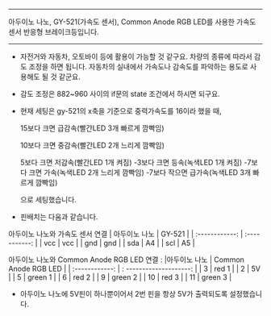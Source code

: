 
 
***
아두이노 나노, GY-521(가속도 센서), Common Anode RGB LED를 사용한 가속도 센서 반응형 브레이크등입니다. 
***

* 자전거와 자동차, 오토바이 등에 활용이 가능할 것 같구요. 차량의 종류에 따라서 감도 조정을 하면 됩니다. 자동차의 실내에서 가속도나 감속도를 파악하는 용도로 사용해도 될 것 같군요. 

* 감도 조정은 882~960 사이의 if문의 state 조건에서 하시면 되구요. 

* 현재 세팅은 gy-521의 x축을 기준으로 중력가속도를 16이라 했을 때, 

   15보다 크면 급감속(빨간LED 3개 빠르게 깜빡임)
   
   10보다 크면 중감속(빨간LED 2개 느리게 깜빡임)
   
   5보다 크면 저감속(빨간LED 1개 켜짐)
   -3보다 크면 등속(녹색LED 1개 켜짐)
   -7보다 크면 가속(녹색LED 2개 느리게 깜빡임)
   -7보다 작으면 급가속(녹색LED 3개 빠르게 깜빡임)

   으로 세팅했습니다. 



* 핀배치는 다움과 같습니다. 

아두이노 나노와 가속도 센서 연결
| 아두이노 나노  | GY-521 |
| :------------: | :-----------: |
| vcc           |   vcc       |
| gnd           |   gnd       |
| sda           |   A4        |
| scl           |   A5        |


  
 아두이노 나노와 Common Anode RGB LED 연결
: 
|아두이노 나노   |   Common Anode RGB LED  |
| :------------: | : --------------------: |
| 3              |    red 1                | 
| 2              |    5V                   | 
| 5              |    green 1              | 
| 6              |    red 2                | 
| 9              |    green 2              | 
| 10             |    red 3                | 
| 11             |    green 3              | 
 
   
 
 * 아두이노 나노에 5V핀이 하나뿐이어서 2번 핀을 항상 5V가 출력되도록 설정했습니다. 
